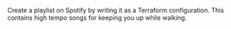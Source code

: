 
Create a playlist on Spotify by writing it as a Terraform configuration.
This contains high tempo songs for keeping you up while walking.


